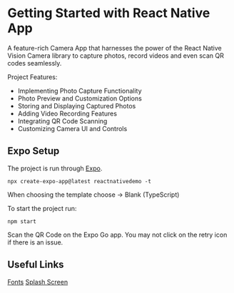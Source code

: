 # Getting Started with React Native App

A feature-rich Camera App that harnesses the power of the React Native Vision Camera library to capture photos, record videos and even scan QR codes seamlessly.

Project Features:
- Implementing Photo Capture Functionality
- Photo Preview and Customization Options
- Storing and Displaying Captured Photos
- Adding Video Recording Features
- Integrating QR Code Scanning
- Customizing Camera UI and Controls

## Expo Setup

The project is run through [Expo](https://github.com/expo/expo).

```
npx create-expo-app@latest reactnativedemo -t
```

When choosing the template choose -> Blank (TypeScript)

To start the project run:

```
npm start
```

Scan the QR Code on the Expo Go app. You may not click on the retry icon if there is an issue.

## Useful Links

[Fonts](https://docs.expo.dev/develop/user-interface/fonts/)
[Splash Screen](https://docs.expo.dev/versions/latest/sdk/splash-screen/)
